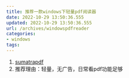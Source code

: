 ```yaml
---
title: 推荐一款windows下轻量pdf阅读器
date: 2022-10-29 13:50:36.555
updated: 2022-10-29 13:50:36.555
url: /archives/windowspdfreader
categories: 
- windows
tags: 
---
```


1. [sumatrapdf](https://github.com/sumatrapdfreader/sumatrapdf)
1. 推荐理由：轻量，无广告，日常看pdf功能足够